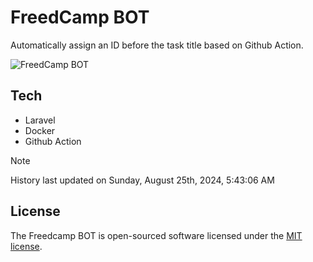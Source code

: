 # FreedCamp BOT

Automatically assign an ID before the task title based on Github Action.

![FreedCamp BOT](https://repository-images.githubusercontent.com/737932867/7d34798b-2680-471c-b089-a78a718d3d6a)

## Tech

- Laravel
- Docker
- Github Action

> [!NOTE]  
> History last updated on Sunday, August 25th, 2024, 5:43:06 AM

## License

The Freedcamp BOT is open-sourced software licensed under the [MIT license](https://opensource.org/licenses/MIT).
